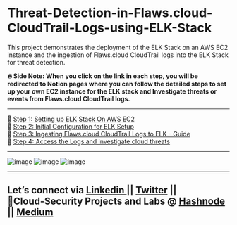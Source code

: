 # Threat-Detection-in-Flaws.cloud-CloudTrail-Logs-using-ELK-Stack
This project demonstrates the deployment of the ELK Stack on an AWS EC2 instance and the ingestion of Flaws.cloud CloudTrail logs into the ELK Stack for threat detection.

<b><p> 🔥 Side Note: When you click on the link in each step, you will be redirected to Notion pages where you can follow the detailed steps to set up your own EC2 instance for the ELK stack and Investigate threats or events from Flaws.cloud CloudTrail logs.</p></b>
<hr>

🚀 <a href="https://irradiated-water-407.notion.site/Setting-up-ELK-Stack-On-AWS-EC2-11017b9e4a8c80bdb99bc4b14210fb50">Step 1: Setting up ELK Stack On AWS EC2<a/><br/>
🚀 <a href="https://irradiated-water-407.notion.site/Initial-Configuration-for-ELK-Setup-11017b9e4a8c809f8cb3dc451a13552c">Step 2: Initial Configuration for ELK Setup<a/><br/>
🚀 <a href="https://irradiated-water-407.notion.site/Ingesting-Flaws-cloud-CloudTrail-Logs-to-ELK-Guide-11017b9e4a8c80958008cfeb7e04f459">Step 3: Ingesting Flaws.cloud CloudTrail Logs to ELK - Guide<a/><br/>
🚀 <a href="https://irradiated-water-407.notion.site/Ingesting-Flaws-cloud-CloudTrail-Logs-to-ELK-Guide-11017b9e4a8c80958008cfeb7e04f459">Step 4: Access the Logs and investigate cloud threats<a/>

<hr>

![image](https://github.com/user-attachments/assets/443c568b-b911-4579-8345-c60dde17b43e)
![image](https://github.com/user-attachments/assets/87e4585a-22b2-47a2-bb36-a93f40296b3d)
![image](https://github.com/user-attachments/assets/c8e5ed54-cdd6-417b-95cd-1aa2c94eb064)

<hr>

<h2>Let’s connect via <a href="https://www.linkedin.com/in/adediran-goodness/">Linkedin </a> || <a href="https://twitter.com/goodycyb" > Twitter</a> || <br/>
💨Cloud-Security Projects and Labs @ <a href="https://goodycyb.hashnode.dev/"> Hashnode </a> || <a href="https://medium.com/@goodycyb"> Medium </a> </h2>

